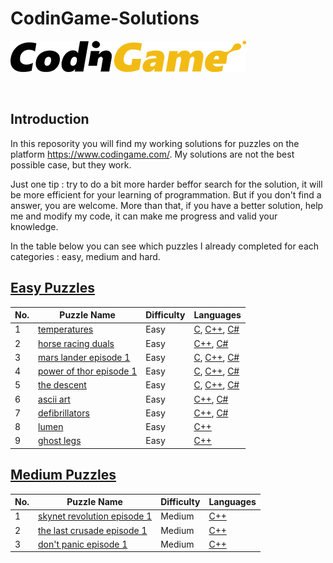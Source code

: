 # CodinGame-Solutions

[![CodinGame](/CodinGame.png)](https://www.codingame.com/ "CodinGame")

<br>


## Introduction
In this reposority you will find my working solutions for puzzles on the platform https://www.codingame.com/.
My solutions are not the best possible case, but they work.

Just one tip : try to do a bit more harder beffor search for the solution, it will be more efficient for your learning of programmation.
But if you don't find a answer, you are welcome.
More than that, if you have a better solution, help me and modify my code, it can make me progress and valid your knowledge.

In the table below you can see which puzzles I already completed for each categories :  easy, medium and hard.

## [Easy Puzzles](https://www.codingame.com/training/easy)
| No. | Puzzle Name                                                                                                                       | Difficulty | Languages|
|-----|-----------------------------------------------------------------------------------------------------------------------------------|------------|----------|
| 1   | [temperatures](https://www.codingame.com/training/easy/temperatures)                                                              | Easy       | [C](https://github.com/Creatyo/CodinGame-Solutions/blob/main/Puzzles/EasyPuzzle/C/Temperatures.c), [C++](https://github.com/Creatyo/CodinGame-Solutions/blob/main/Puzzles/EasyPuzzle/C%2B%2B/Temperatures.cpp), [C#](https://github.com/Creatyo/CodinGame-Solutions/blob/main/Puzzles/EasyPuzzle/C%23/Temperatures.cs) |
| 2   | [horse racing duals](https://www.codingame.com/training/easy/horse-racing-duals)                                                  | Easy       | [C++](https://github.com/Creatyo/CodinGame-Solutions/blob/main/Puzzles/EasyPuzzle/C%2B%2B/horse-racing-duals.cpp), [C#](https://github.com/Creatyo/CodinGame-Solutions/blob/main/Puzzles/EasyPuzzle/C%23/horse-racing-duals.cs)|
| 3   | [mars lander episode 1](https://www.codingame.com/training/easy/mars-lander-episode-1)                                             | Easy       | [C](https://github.com/Creatyo/CodinGame-Solutions/blob/main/Puzzles/EasyPuzzle/C/mars-lander-episode-1.c), [C++](https://github.com/Creatyo/CodinGame-Solutions/blob/main/Puzzles/EasyPuzzle/C%2B%2B/mars-lander-episode-1.cpp), [C#](https://github.com/Creatyo/CodinGame-Solutions/blob/main/Puzzles/EasyPuzzle/C%23/mars-lander-episode-1.cs)|
| 4   | [power of thor episode 1](https://www.codingame.com/training/easy/power-of-thor-episode-1)                                         | Easy       | [C](https://github.com/Creatyo/CodinGame-Solutions/blob/main/Puzzles/EasyPuzzle/C/power-of-thor-episode-1.c), [C++](https://github.com/Creatyo/CodinGame-Solutions/blob/main/Puzzles/EasyPuzzle/C%2B%2B/power-of-thor-episode-1.cpp), [C#](https://github.com/Creatyo/CodinGame-Solutions/blob/main/Puzzles/EasyPuzzle/C%23/power-of-thor-episode-1.cs)|
| 5   | [the descent](https://www.codingame.com/ide/puzzle/the-descent)                                                                    | Easy       | [C](https://github.com/Creatyo/CodinGame-Solutions/blob/main/Puzzles/EasyPuzzle/C/the-descent.c), [C++](https://github.com/Creatyo/CodinGame-Solutions/blob/main/Puzzles/EasyPuzzle/C%2B%2B/the-descent.cpp), [C#](https://github.com/Creatyo/CodinGame-Solutions/blob/main/Puzzles/EasyPuzzle/C%23/the-descent.cs)|
| 6   | [ascii art](https://www.codingame.com/training/easy/ascii-art)                                                                    | Easy       | [C++](https://github.com/Creatyo/CodinGame-Solutions/blob/main/Puzzles/EasyPuzzle/C%2B%2B/ascii-art.cpp), [C#](https://github.com/Creatyo/CodinGame-Solutions/blob/main/Puzzles/EasyPuzzle/C%23/ascii-art.cs)|
| 7   | [defibrillators](https://www.codingame.com/training/easy/defibrillators)                                                          | Easy       | [C++](https://github.com/Creatyo/CodinGame-Solutions/blob/main/Puzzles/EasyPuzzle/C%2B%2B/defibrillators.cpp), [C#](https://github.com/Creatyo/CodinGame-Solutions/blob/main/Puzzles/EasyPuzzle/C%23/defibrillators.cs)|
| 8   | [lumen](https://www.codingame.com/training/easy/lumen)                                                                            | Easy       | [C++](https://github.com/Creatyo/CodinGame-Solutions/blob/main/Puzzles/EasyPuzzle/C%2B%2B/lumen.cpp)|
| 9   | [ghost legs](https://www.codingame.com/ide/puzzle/ghost-legs)                                                                     | Easy       | [C++](https://github.com/Creatyo/CodinGame-Solutions/blob/main/Puzzles/EasyPuzzle/C%2B%2B/ghost-legs.cpp)|

## [Medium Puzzles](https://www.codingame.com/training/medium)
| No. | Puzzle Name                                                                                                                       | Difficulty | Languages|
|-----|-----------------------------------------------------------------------------------------------------------------------------------|------------|----------|
| 1   | [skynet revolution episode 1](https://www.codingame.com/training/medium/skynet-revolution-episode-1)                              | Medium     | [C++](https://github.com/Creatyo/CodinGame-Solutions/blob/main/Puzzles/MediumPuzzle/C%2B%2B/skynet-revolution-episode-1.cpp)|
| 2   | [the last crusade episode 1](https://www.codingame.com/training/medium/the-last-crusade-episode-1)                                | Medium     | [C++](https://github.com/Creatyo/CodinGame-Solutions/blob/main/Puzzles/MediumPuzzle/C%2B%2B/the-last-crusade-episode-1.cpp)|
| 3   | [don't panic episode 1](https://www.codingame.com/training/medium/don't-panic-episode-1)                                          | Medium     | [C++]()|
